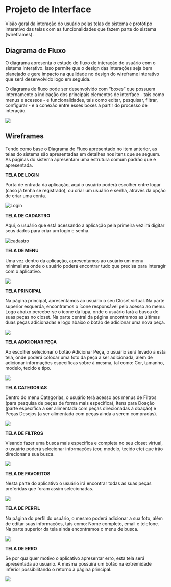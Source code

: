 
# Projeto de Interface

Visão geral da interação do usuário pelas telas do sistema e protótipo interativo das telas com as funcionalidades que fazem parte do sistema (wireframes).

## Diagrama de Fluxo

O diagrama apresenta o estudo do fluxo de interação do usuário com o sistema interativo. Isso permite que o design das interações seja bem planejado e gere impacto na qualidade no design do wireframe interativo que será desenvolvido logo em seguida.

O diagrama de fluxo pode ser desenvolvido com “boxes” que possuem internamente a indicação dos principais elementos de interface - tais como menus e acessos - e funcionalidades, tais como editar, pesquisar, filtrar, configurar - e a conexão entre esses boxes a partir do processo de interação.

<img src="https://github.com/ICEI-PUC-Minas-PMV-ADS/pmv-ads-2023-2-e3-proj-mov-t4-2023-e3-projmovt4-time2-myclosetweb/blob/main/docs/img/Diagrama%20Fluxo.png">


## Wireframes

Tendo como base o Diagrama de Fluxo apresentado  no  item  anterior,  as  telas  do  sistema  são apresentadas em detalhes nos itens que se seguem. As páginas do sistema apresentam uma estrutura comum padrão que é apresentada.


**TELA DE LOGIN**

Porta de entrada da aplicação, aqui o usuário poderá escolher entre logar (caso já tenha se registrado), ou criar um usuário e senha, através da opção de criar uma conta.

![Login](https://github.com/ICEI-PUC-Minas-PMV-ADS/pmv-ads-2023-2-e3-proj-mov-t4-2023-e3-projmovt4-time2-myclosetweb-atualizado/assets/112135152/417d3cc9-3119-4e4f-9dd0-5594d8a74277)



**TELA DE CADASTRO**

Aqui, o usuário que está acessando a aplicação pela primeira vez irá digitar seus dados para criar um login e senha.

![cadastro](https://github.com/ICEI-PUC-Minas-PMV-ADS/pmv-ads-2023-2-e3-proj-mov-t4-2023-e3-projmovt4-time2-myclosetweb-atualizado/assets/112135152/e19abded-4c03-49c6-8f99-1a6b39de8b58)



**TELA DE MENU**

Uma vez dentro da aplicação, apresentamos ao usuário um menu minimalista onde o usuário poderá encontrar tudo que precisa para interagir com o aplicativo.

<img src="https://github.com/ICEI-PUC-Minas-PMV-ADS/pmv-ads-2023-2-e3-proj-mov-t4-2023-e3-projmovt4-time2-myclosetweb/blob/main/docs/img/Tela%20Menu.png">


**TELA PRINCIPAL**

Na página principal, apresentamos ao usuário o seu Closet virtual. Na parte superior esquerda, encontramos o ícone responsável pelo acesso ao menu. Logo abaixo percebe-se o ícone da lupa, onde o usuário fará a busca de suas peças no closet. Na parte central da página encontramos as últimas duas peças adicionadas e logo abaixo o botão de adicionar uma nova peça.

<img src="https://github.com/ICEI-PUC-Minas-PMV-ADS/pmv-ads-2023-2-e3-proj-mov-t4-2023-e3-projmovt4-time2-myclosetweb/blob/main/docs/img/Tela%20Principal.png">


**TELA ADICIONAR PEÇA**

Ao escolher selecionar o botão Adicionar Peça, o usuário será levado a esta tela, onde poderá colocar uma foto da peça a ser adicionada, além de adicionar informações específicas sobre à mesma, tal como: Cor, tamanho, modelo, tecido e tipo.

<img src="https://github.com/ICEI-PUC-Minas-PMV-ADS/pmv-ads-2023-2-e3-proj-mov-t4-2023-e3-projmovt4-time2-myclosetweb/blob/main/docs/img/Tela%20Add.png">


**TELA CATEGORIAS**

Dentro do menu Categorias, o usuário terá acesso aos menus de Filtros (para pesquisa de peças de forma mais específica), Itens para Doação (parte específica a ser alimentada com peças direcionadas à doação) e Peças Desejos (a ser alimentada com peças ainda a serem compradas).

<img src="https://github.com/ICEI-PUC-Minas-PMV-ADS/pmv-ads-2023-2-e3-proj-mov-t4-2023-e3-projmovt4-time2-myclosetweb/blob/main/docs/img/Tela%20Categorias.png">


**TELA DE FILTROS**

Visando fazer uma busca mais específica e completa no seu closet virtual, o usuário poderá selecionar informações (cor, modelo, tecido etc) que irão direcionar a sua busca.

<img src="https://github.com/ICEI-PUC-Minas-PMV-ADS/pmv-ads-2023-2-e3-proj-mov-t4-2023-e3-projmovt4-time2-myclosetweb/blob/main/docs/img/Tela%20Filtros.png">


**TELA DE FAVORITOS**

Nesta parte do aplicativo o usuário irá encontrar todas as suas peças preferidas que foram assim selecionadas.

<img src="https://github.com/ICEI-PUC-Minas-PMV-ADS/pmv-ads-2023-2-e3-proj-mov-t4-2023-e3-projmovt4-time2-myclosetweb/blob/main/docs/img/Tela%20Favoritos.png">


**TELA DE PERFIL**

Na página do perfil do usuário, o mesmo poderá adicionar a sua foto, além de editar suas informações, tais como: Nome completo, email e telefone. Na parte superior da tela ainda encontramos o menu de busca.

<img src="https://github.com/ICEI-PUC-Minas-PMV-ADS/pmv-ads-2023-2-e3-proj-mov-t4-2023-e3-projmovt4-time2-myclosetweb/blob/main/docs/img/Tela%20Perfil.png">


**TELA DE ERRO**

Se por qualquer motivo o aplicativo apresentar erro, esta tela será apresentada ao usuário. A mesma possuirá um botão na extremidade inferior possibilitando o retorno à página principal.

<img src="https://github.com/ICEI-PUC-Minas-PMV-ADS/pmv-ads-2023-2-e3-proj-mov-t4-2023-e3-projmovt4-time2-myclosetweb/blob/main/docs/img/Tela%20Erro.png">

